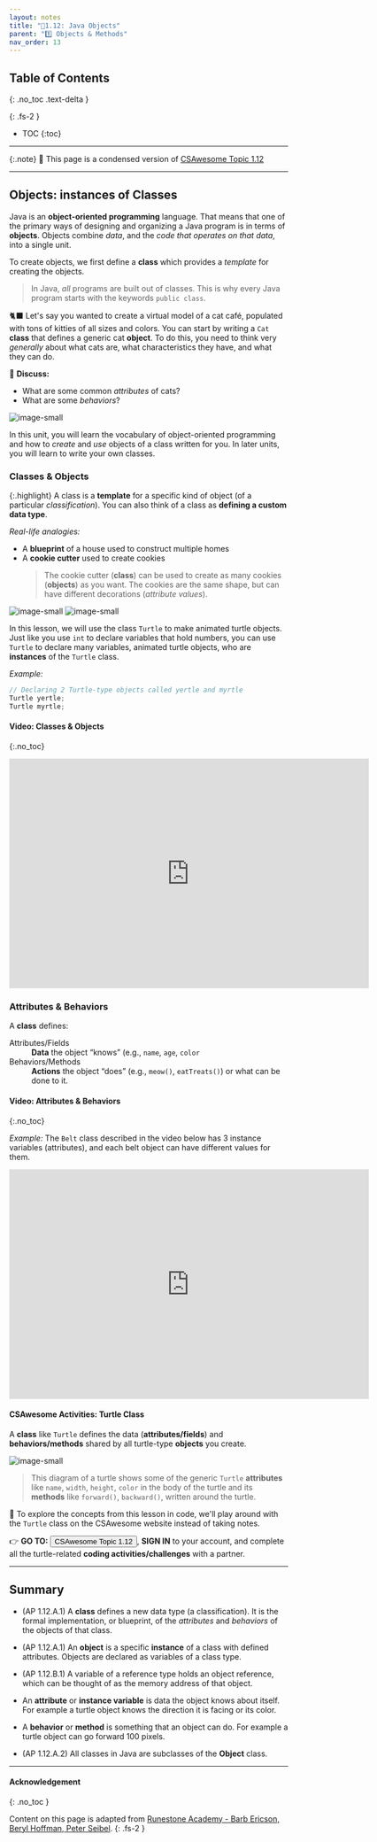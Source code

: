 ```yaml
---
layout: notes
title: "📓1.12: Java Objects" 
parent: "1️⃣ Objects & Methods"
nav_order: 13
---
```


## Table of Contents
{: .no_toc .text-delta }

{: .fs-2 }
- TOC
{:toc}

---

{:.note}
📖 This page is a condensed version of [CSAwesome Topic 1.12](https://runestone.academy/ns/books/published/csawesome2/topic-1-12-objects.html) 

---

## Objects: instances of Classes

Java is an **object-oriented programming** language. That means that one of the primary ways of designing and organizing a Java program is in terms of **objects**. Objects combine _data_, and the _code that operates on that data_, into a single unit.

To create objects, we first define a **class** which provides a _template_ for creating the objects. 
> In Java, _all_ programs are built out of classes. This is why every Java program starts with the keywords `public class`.

<div class="task" markdown="block">

🐈‍⬛ Let's say you wanted to create a virtual model of a cat café, populated with tons of kitties of all sizes and colors. You can start by writing a `Cat` **class** that defines a generic cat **object**. To do this, you need to think very _generally_ about what cats are, what characteristics they have, and what they can do. 

💬 **Discuss:** 
* What are some common _attributes_ of cats?
* What are some _behaviors_?

![image-small](Figures/catsLabelled.png)
 
</div>

In this unit, you will learn the vocabulary of object-oriented programming and how to _create_ and _use_ objects of a class written for you. In later units, you will learn to write your own classes.

### Classes & Objects

{:.highlight}
A class is a **template** for a specific kind of object (of a particular _classification_). You can also think of a class as **defining a custom data type**. 

_Real-life analogies:_
* A **blueprint** of a house used to construct multiple homes
* A **cookie cutter** used to create cookies
  > The cookie cutter (**class**) can be used to create as many cookies (**objects**) as you want. The cookies are the same shape, but can have different decorations (_attribute values_).

![image-small](Figures/blueprint.png)
![image-small](Figures/cookieCutterLabelled.png)

In this lesson, we will use the class ``Turtle`` to make animated turtle objects. Just like you use ``int`` to declare variables that hold numbers, you can use ``Turtle`` to declare many variables, animated turtle objects, who are **instances** of the ``Turtle`` class. 

_Example:_
```java
// Declaring 2 Turtle-type objects called yertle and myrtle
Turtle yertle;
Turtle myrtle;
```

#### Video: Classes & Objects
{:.no_toc}

<iframe width="650" height="415" src="https://www.youtube.com/embed/64DOwDu5SVo" frameborder="0" allowfullscreen></iframe>

### Attributes & Behaviors

A **class** defines:

<html>
  <dl>
    <dt>Attributes/Fields</dt>
    <dd><strong>Data</strong> the object “knows” (e.g., <code>name</code>, <code>age</code>, <code>color</code></dd>
    <dt>Behaviors/Methods</dt>
    <dd><strong>Actions</strong> the object “does” (e.g., <code>meow()</code>, <code>eatTreats()</code>) or what can be done to it.</dd>
  </dl>
</html>

#### Video: Attributes & Behaviors
{:.no_toc}

_Example:_ The `Belt` class described in the video below has 3 instance variables (attributes), and each belt object can have different values for them.

<iframe width="650" height="415" src="https://www.youtube.com/embed/Y9vn6u3901Y" frameborder="0" allowfullscreen></iframe>

#### CSAwesome Activities: Turtle Class

A **class** like `Turtle` defines the data (**attributes/fields**) and **behaviors/methods** shared by all turtle-type **objects** you create. 

![image-small](Figures/turtleOOD.png)

> This diagram of a turtle shows some of the generic `Turtle` **attributes** like `name`, `width`, `height`, `color` in the body of the turtle and its **methods** like `forward()`, `backward()`, written around the turtle. 

<div class="task" markdown="block">

🐢 To explore the concepts from this lesson in code, we'll play around with the `Turtle` class on the CSAwesome website instead of taking notes.  

👉 **GO TO:** <a href="https://runestone.academy/ns/books/published/csawesome2/topic-1-12-objects.html"><button class="btn">CSAwesome Topic 1.12</button></a>, **SIGN IN** to your account, and complete all the turtle-related **coding activities/challenges** with a partner. 

</div>

---

## Summary

- (AP 1.12.A.1) A **class** defines a new data type (a classification). It is the formal implementation, or blueprint, of the *attributes* and *behaviors* of the objects of that class.

- (AP 1.12.A.1) An **object** is a specific **instance** of a class with defined attributes. Objects are declared as variables of a class type.

- (AP 1.12.B.1) A variable of a reference type holds an object reference, which can be thought of as the memory address of that object.

- An **attribute** or **instance variable** is data the object knows about itself. For example a turtle object knows the direction it is facing or its color.

- A **behavior** or **method** is something that an object can do.  For example a turtle object can go forward 100 pixels.

- (AP 1.12.A.2) All classes in Java are subclasses of the **Object** class.

---

#### Acknowledgement
{: .no_toc }

Content on this page is adapted from [Runestone Academy - Barb Ericson, Beryl Hoffman, Peter Seibel](https://runestone.academy/ns/books/published/csawesome2/csawesome2.html).
{: .fs-2 }
